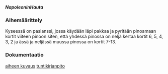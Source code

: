 ##### NapoleoninHauta

### Aihemäärittely

Kyseessä on pasianssi, jossa käydään läpi pakkaa ja pyritään pinoamaan 
kortit viiteen pinoon siten, että yhdessä pinossa on neljä kertaa 
kortit 6, 5, 4, 3, 2 ja ässä ja neljässä muussa pinossa on kortit 7-13.

### Dokumentaatio

[aiheen kuvaus](Dokumentaatio/Aiheenmäärittely.md)
[tuntikirjanpito](Dokumentaatio/Tuntikirjanpito.md)
